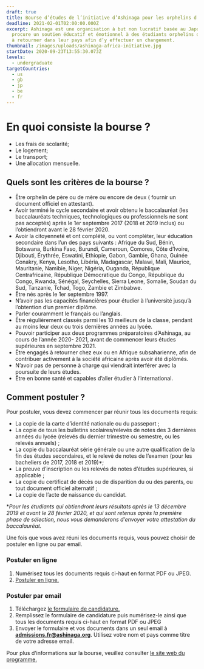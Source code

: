 ```yaml
---
draft: true
title: Bourse d’études de l’initiative d’Ashinaga pour les orphelins d’Afrique.
deadline: 2021-02-01T02:00:00.000Z
excerpt: Ashinaga est une organisation à but non lucratif basée au Japon, qui
  procure un soutien éducatif et émotionnel à des étudiants orphelins déterminés
  à retourner dans leur pays afin d’y effectuer un changement.
thumbnail: /images/uploads/ashinaga-africa-initiative.jpg
startDate: 2020-09-23T13:55:30.073Z
levels:
  - undergraduate
targetCountries:
  - us
  - gb
  - jp
  - be
  - fr
---
```


# En quoi consiste la bourse ?

- Les frais de scolarité;
- Le logement;
- Le transport;
- Une allocation mensuelle.

## Quels sont les critères de la bourse ?

- Être orphelin de père ou de mère ou encore de deux ( fournir un document officiel en attestant).
- Avoir terminé le cycle secondaire et avoir obtenu le baccalauréat (les baccalauréats techniques, technologiques ou professionnels ne sont pas acceptés) après le 1er septembre 2017 (2018 et 2019 inclus) ou l’obtiendront avant le 28 février 2020.
- Avoir la citoyenneté et ont complété, ou vont compléter, leur éducation secondaire dans l’un des pays suivants : Afrique du Sud, Bénin, Botswana, Burkina Faso, Burundi, Cameroun, Comores, Côte d’Ivoire, Djibouti, Érythrée, Eswatini, Ethiopie, Gabon, Gambie, Ghana, Guinée Conakry, Kenya, Lesotho, Libéria, Madagascar, Malawi, Mali, Maurice, Mauritanie, Namibie, Niger, Nigéria, Ouganda, République Centrafricaine, République Démocratique du Congo, République du Congo, Rwanda, Sénégal, Seychelles, Sierra Leone, Somalie, Soudan du Sud, Tanzanie, Tchad, Togo, Zambie et Zimbabwe.
- Être nés après le 1er septembre 1997.
- N’avoir pas les capacités financières pour étudier à l’université jusqu’à l’obtention d’un premier diplôme.
- Parler couramment le français ou l’anglais.
- Être régulièrement classés parmi les 10 meilleurs de la classe, pendant au moins leur deux ou trois dernières années au lycée.
- Pouvoir participer aux deux programmes préparatoires d’Ashinaga, au cours de l’année 2020- 2021, avant de commencer leurs études supérieures en septembre 2021.
- Être engagés à retourner chez eux ou en Afrique subsaharienne, afin de contribuer activement à la société africaine après avoir été diplômés.
- N’avoir pas de personne à charge qui viendrait interférer avec la poursuite de leurs études.
- Être en bonne santé et capables d’aller étudier à l’international.

## Comment postuler ?

Pour postuler, vous devez commencer par réunir tous les documents requis:

- La copie de la carte d’identité nationale ou du passeport ;
- La copie de tous les bulletins scolaires/relevés de notes des 3 dernières années du lycée (relevés du dernier trimestre ou semestre, ou les relevés annuels) ;
- La copie du baccalauréat série générale ou une autre qualification de la fin des études secondaires, et le relevé de notes de l’examen (pour les bacheliers de 2017, 2018 et 2019)\*;
- La preuve d’inscription ou les relevés de notes d’études supérieures, si applicable ;
- La copie du certificat de décès ou de disparition du ou des parents, ou tout document officiel alternatif ;
- La copie de l’acte de naissance du candidat.

\*_Pour les étudiants qui obtiendront leurs résultats après le 13 décembre 2019 et avant le 28 février 2020, et qui sont retenus après la première phase de sélection, nous vous demanderons d’envoyer votre attestation du baccalauréat._

Une fois que vous avez réuni les documents requis, vous pouvez choisir de postuler en ligne ou par email.

### Postuler en ligne

1. Numérisez tous les documents requis ci-haut en format PDF ou JPEG.
2. <a href="https://www.jotform.com/AshinagaAAI/AAI_2020_Registration" target="_blank" rel="noreferrer noopener">Postuler en ligne.</a>

### Postuler par email

1. Téléchargez <a href="https://drive.google.com/file/d/1pHJFSbTgAo126EpVHhuboAjlmwiDgvyj/view" target="_blank" rel="noopener noreferrer">le formulaire de candidature.</a>
2. Remplissez le formulaire de candidature puis numérisez-le ainsi que tous les documents requis ci-haut en format PDF ou JPEG
3. Envoyer le formulaire et vos documents dans un seul email à <a href="mailto:**admissions.fr@ashinaga.org**">**admissions.fr@ashinaga.org**</a>. Utilisez votre nom et pays comme titre de votre adresse email.

Pour plus d’informations sur la bourse, veuillez consulter <a href="https://en.ashinaga.org/candidatures/?lang=fr" target="_blank" rel="noopener noreferrer">le site web du programme.</a>
